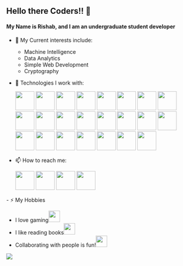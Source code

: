 ## Hello there Coders!! 👋

#### My Name is Rishab, and I am an undergraduate student developer


-  🔭 My Current interests include:
    + Machine Intelligence
    + Data Analytics
    + Simple Web Development
    + Cryptography
- 🌱 Technologies I work with:  

   <img width=50px height=50px src="https://img.icons8.com/color/2x/c-programming.png">
   <img width=50px height=50px src="https://img.icons8.com/color/2x/c-plus-plus-logo.png">
   <img width=50px height=50px src="https://img.icons8.com/color/2x/c-sharp-logo.png">
   <img width=50px height=50px src="https://img.icons8.com/color/2x/java-coffee-cup-logo.png">
   <img width=50px height=50px src="https://img.icons8.com/color/2x/python.png">
   <img width=50px height=50px src="https://image.shutterstock.com/image-vector/file-type-icons-xml-outline-260nw-671232778.jpg">
   <img width=50px height=50px src="https://img.icons8.com/color/2x/html-5.png">
   <img width=50px height=50px src="https://img.icons8.com/color/2x/css3.png">
   <img width=50px height=50px src="https://img.icons8.com/color/2x/bootstrap.png">
   <img width=50px height=50px src="https://img.icons8.com/color/2x/nodejs.png">
   <img width=50px height=50px src="https://img.icons8.com/color/2x/git.png">
   <img width=50px height=50px src="https://img.icons8.com/ios-glyphs/2x/github.png">
   <img width=50px height=50px src="https://img.icons8.com/color/2x/mysql-logo.png">
   <img width=50px height=50px src="https://img.icons8.com/color/2x/hadoop-distributed-file-system.png">
   <img width=50px height=50px src="https://img.icons8.com/external-becris-flat-becris/2x/external-r-data-science-becris-flat-becris.png">
   <img width=50px height=50px src="https://cdn.icon-icons.com/icons2/2107/PNG/128/file_type_jupyter_icon_130494.png">
   <img width=50px height=50px src="https://img.icons8.com/color/2x/figma.png">
   <img width=50px height=50px src="https://img.icons8.com/color/2x/android-studio--v3.png">
   <img width=50px height=50px src="https://img.icons8.com/fluency/2x/arduino.png">
   <img width=50px height=50px src="https://img.icons8.com/color/2x/amazon-web-services.png">
   <img width=50px height=50px src="https://www.uidownload.com/files/686/425/197/latex-thumb.jpg">
   <img width=50px height=50px src="https://icons.iconarchive.com/icons/chrisbanks2/cold-fusion-hd/128/cpu-ARM-icon.png">
   <img width=50px height=50px src="https://img.icons8.com/color/2x/ubuntu.png">
   
- 📫 How to reach me:
  <p align="left">
    <a href="mailto:rishabkashyap14@gmail.com"><img width=50px height=50px src="https://img.icons8.com/fluency/2x/gmail-new.png"></a>
    <a href="https://github.com/Rishabkashyap14"><img width=50px height=50px src="https://img.icons8.com/ios-glyphs/2x/github.png"></a>
    <a href="https://linkedin.com/in/rishab-kashyap-4bb577195"><img width=50px height=50px src="https://img.icons8.com/fluency/2x/linkedin.png"></a>
    <a href="https://www.instagram.com/rishk_2000/"><img width=50px height=50px src="https://img.icons8.com/fluency/2x/instagram-new.png"></a>
</p> 
- ⚡ My Hobbies
    
  + I love gaming<img width=30px height=30px src="https://img.icons8.com/color/2x/play-station.png">  
  + I like reading books<img width=30px height=30px src="https://img.icons8.com/fluency/2x/books.png">
  + Collaborating with people is fun!<img width=30px height=30px src="https://image.shutterstock.com/image-vector/five-people-team-sitting-working-260nw-291759209.jpg">

  
    
  
  <a href="https://github.com/Rishabkashyap14">
  <img align="center" src="https://github-readme-stats.anuraghazra1.vercel.app/api/top-langs/?username=Rishabkashyap14&layout=compact&theme=dark" />
  </a>
